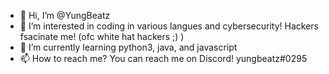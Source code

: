 - 👋 Hi, I’m @YungBeatz
- 👀 I’m interested in coding in various langues and cybersecurity! Hackers fsacinate me! (ofc white hat hackers ;) )
- 🌱 I’m currently learning python3, java, and javascript
- 📫 How to reach me? You can reach me on Discord! yungbeatz#0295


